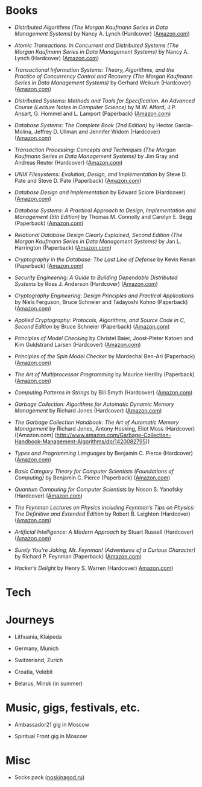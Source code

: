 # Books

*  *Distributed Algorithms
   (The Morgan Kaufmann Series in Data Management Systems)*
   by Nancy A. Lynch (Hardcover)
   ([Amazon.com](http://www.amazon.com/Distributed-Algorithms-Kaufmann-Management-Systems/dp/1558603484))

* *Atomic Transactions: In Concurrent and Distributed Systems
  (The Morgan Kaufmann Series in Data Management Systems)*
  by Nancy A. Lynch (Hardcover)
  ([Amazon.com](http://www.amazon.com/Atomic-Transactions-Concurrent-Distributed-Management/dp/155860104))

* *Transactional Information Systems: Theory, Algorithms, and the
  Practice of Concurrency Control and Recovery
  (The Morgan Kaufmann Series in Data Management Systems)*
  by Gerhard Weikum (Hardcover)
  ([Amazon.com](http://www.amazon.com/Transactional-Information-Systems-Algorithms-Concurrency/dp/1558605088))

* *Distributed Systems: Methods and Tools for Specification. An Advanced Course
  (Lecture Notes in Computer Science)*
  by M.W. Alford, J.P. Ansart, G. Hommel and L. Lamport (Paperback)
  ([Amazon.com](http://www.amazon.com/Distributed-Systems-Specification-Advanced-Computer/dp/3540152164))

* *Database Systems: The Complete Book (2nd Edition)*
  by Hector Garcia-Molina, Jeffrey D. Ullman and Jennifer Widom (Hardcover)
  ([Amazon.com](http://www.amazon.com/Database-Systems-Complete-Book-2nd/dp/0131873253))

* *Transaction Processing: Concepts and Techniques
  (The Morgan Kaufmann Series in Data Management Systems)*
  by Jim Gray and Andreas Reuter (Hardcover)
  ([Amazon.com](http://www.amazon.com/Transaction-Processing-Concepts-Techniques-Management/dp/1558601902))

* *UNIX Filesystems: Evolution, Design, and Implementation*
  by Steve D. Pate and Steve D. Pate (Paperback)
  ([Amazon.com](http://www.amazon.com/UNIX-Filesystems-Evolution-Design-Implementation/dp/0471164836))

* *Database Design and Implementation*
  by Edward Sciore (Hardcover)
  ([Amazon.com](http://www.amazon.com/Database-Design-Implementation-Edward-Sciore/dp/0471757160))

* *Database Systems: A Practical Approach to Design, Implementation and Management (5th Edition)*
  by Thomas M. Connolly and Carolyn E. Begg (Paperback)
  ([Amazon.com](http://www.amazon.com/Database-Systems-Practical-Implementation-Management/dp/0321523067))

* *Relational Database Design Clearly Explained, Second Edition
  (The Morgan Kaufmann Series in Data Management Systems)*
  by Jan L. Harrington (Paperback)
  ([Amazon.com](http://www.amazon.com/Relational-Database-Explained-Kaufmann-Management/dp/1558608206))

* *Cryptography in the Database: The Last Line of Defense*
  by Kevin Kenan (Paperback)
  ([Amazon.com](http://www.amazon.com/Cryptography-Database-Last-Line-Defense/dp/0321320735))

* *Security Engineering: A Guide to Building Dependable Distributed Systems*
  by Ross J. Anderson (Hardcover)
  ([Amazon.com](http://www.amazon.com/Security-Engineering-Building-Dependable-Distributed/dp/0470068523))

* *Cryptography Engineering: Design Principles and Practical Applications*
  by Niels Ferguson, Bruce Schneier and Tadayoshi Kohno (Paperback)
  ([Amazon.com](http://www.amazon.com/Cryptography-Engineering-Principles-Practical-Applications/dp/0470474246))

* *Applied Cryptography: Protocols, Algorithms, and Source Code in C, Second Edition*
   by Bruce Schneier (Paperback)
  ([Amazon.com](http://www.amazon.com/Applied-Cryptography-Protocols-Algorithms-Source/dp/0471117099))

* *Principles of Model Checking*
  by Christel Baier, Joost-Pieter Katoen and Kim Guldstrand Larsen (Hardcover)
  ([Amazon.com](http://www.amazon.com/Principles-Model-Checking-Christel-Baier/dp/026202649))

* *Principles of the Spin Model Checker*
  by Mordechai Ben-Ari (Paperback)
  ([Amazon.com](http://www.amazon.com/Principles-Model-Checker-Mordechai-Ben-Ari/dp/1846287693))

* *The Art of Multiprocessor Programming*
  by Maurice Herlihy (Paperback)
  ([Amazon.com](http://www.amazon.com/Art-Multiprocessor-Programming-Maurice-Herlihy/dp/0123705916))

* *Computing Patterns in Strings*
   by Bill Smyth (Hardcover)
  ([Amazon.com](http://www.amazon.com/Computing-Patterns-Strings-William-Smyth/dp/0201398397))

* *Garbage Collection: Algorithms for Automatic Dynamic Memory Management*
  by Richard Jones (Hardcover)
  ([Amazon.com](http://www.amazon.com/Garbage-Collection-Algorithms-Automatic-Management/dp/0471941484))

* *The Garbage Collection Handbook: The Art of Automatic Memory Management* 
  by Richard Jones, Antony Hosking, Eliot Moss (Hardcover)
  ([Amazon.com] (http://www.amazon.com/Garbage-Collection-Handbook-Management-Algorithms/dp/1420082795))

* *Types and Programming Languages*
  by Benjamin C. Pierce (Hardcover)
  ([Amazon.com](http://www.amazon.com/Types-Programming-Languages-Benjamin-Pierce/dp/0262162091))

* *Basic Category Theory for Computer Scientists (Foundations of Computing)*
  by Benjamin C. Pierce (Paperback)
  ([Amazon.com](http://www.amazon.com/Category-Computer-Scientists-Foundations-Computing/dp/0262660717))

* *Quantum Computing for Computer Scientists*
  by Noson S. Yanofsky (Hardcover)
  ([Amazon.com](http://www.amazon.com/Quantum-Computing-Computer-Scientists-Yanofsky/dp/0521879965))

* *The Feynman Lectures on Physics including Feynman’s Tips on Physics:
  The Definitive and Extended Edition*
  by Robert B. Leighton (Hardcover)
  ([Amazon.com](http://www.amazon.com/Feynman-Lectures-Physics-including-Feynmans/dp/0805390456))

* *Artificial Intelligence: A Modern Approach*
  by Stuart Russell (Hardcover)
  ([Amazon.com](http://www.amazon.com/Artificial-Intelligence-Modern-Approach-3rd/dp/0136042597))

* *Surely You’re Joking, Mr. Feynman! (Adventures of a Curious Character)*
  by Richard P. Feynman (Paperback)
  ([Amazon.com](http://www.amazon.com/Surely-Feynman-Adventures-Curious-Character/dp/0393316041))

* *Hacker’s Delight*
  by Henry S. Warren (Hardcover)
  [Amazon.com](http://www.amazon.com/Hackers-Delight-Henry-S-Warren/dp/0201914654))

# Tech


# Journeys

* Lithuania, Klaipeda

* Germany, Munich

* Switzerland, Zurich

* Croatia, Velebit

* Belarus, Minsk (in summer)

# Music, gigs, festivals, etc.

* Ambassador21 gig in Moscow

* Spiritual Front gig in Moscow

# Misc

* Socks pack ([noskinagod.ru](http://www.noskinagod.ru/?page=4))
